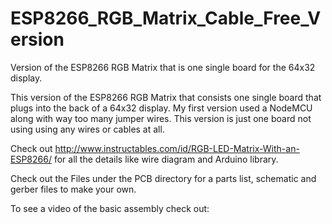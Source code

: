 # ESP8266_RGB_Matrix_Cable_Free_Version
Version of the ESP8266 RGB Matrix that is one single board for the 64x32 display.

This version of the ESP8266 RGB Matrix that consists one single board that plugs into the back of a 64x32 display. My first version used a NodeMCU along with way too many jumper wires. This version is just one board not using using any wires or cables at all.

Check out http://www.instructables.com/id/RGB-LED-Matrix-With-an-ESP8266/ for all the details like wire diagram and Arduino library.

Check out the Files under the PCB directory for a parts list, schematic and gerber files to make your own.

To see a video of the basic assembly check out: 

